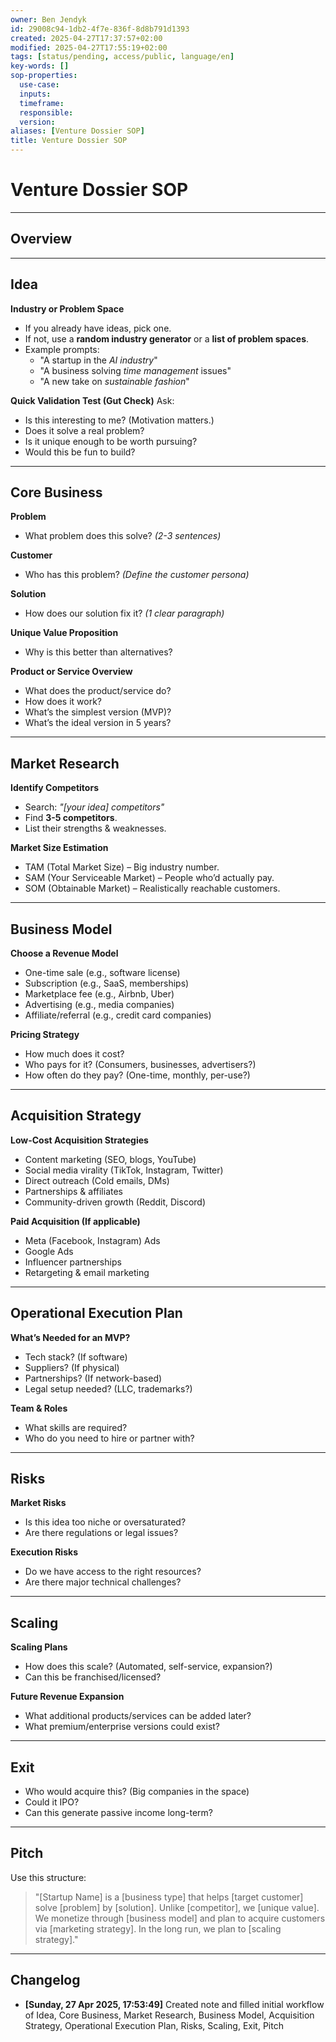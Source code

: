 ```yaml
---
owner: Ben Jendyk
id: 29008c94-1db2-4f7e-836f-8d8b791d1393
created: 2025-04-27T17:37:57+02:00
modified: 2025-04-27T17:55:19+02:00
tags: [status/pending, access/public, language/en]
key-words: []
sop-properties:
  use-case:
  inputs:
  timeframe:
  responsible:
  version:
aliases: [Venture Dossier SOP]
title: Venture Dossier SOP
---
```


# Venture Dossier SOP

---

## Overview

---

## Idea

**Industry or Problem Space**
- If you already have ideas, pick one.
- If not, use a **random industry generator** or a **list of problem spaces**.
- Example prompts:
  - "A startup in the *AI industry*"
  - "A business solving *time management* issues"
  - "A new take on *sustainable fashion*"

**Quick Validation Test (Gut Check)**
Ask:
- Is this interesting to me? (Motivation matters.)
- Does it solve a real problem?
- Is it unique enough to be worth pursuing?
- Would this be fun to build?

---

## Core Business

**Problem**
- What problem does this solve? *(2-3 sentences)*

**Customer**
- Who has this problem? *(Define the customer persona)*

**Solution**
- How does our solution fix it? *(1 clear paragraph)*

**Unique Value Proposition**
- Why is this better than alternatives?

**Product or Service Overview**
- What does the product/service do?
- How does it work?
- What’s the simplest version (MVP)?
- What’s the ideal version in 5 years?

---

## Market Research

**Identify Competitors**
- Search: *"[your idea] competitors"*
- Find **3-5 competitors**.
- List their strengths & weaknesses.

**Market Size Estimation**
- TAM (Total Market Size) – Big industry number.
- SAM (Your Serviceable Market) – People who’d actually pay.
- SOM (Obtainable Market) – Realistically reachable customers.

---

## Business Model

**Choose a Revenue Model**
- One-time sale (e.g., software license)
- Subscription (e.g., SaaS, memberships)
- Marketplace fee (e.g., Airbnb, Uber)
- Advertising (e.g., media companies)
- Affiliate/referral (e.g., credit card companies)

**Pricing Strategy**
- How much does it cost?
- Who pays for it? (Consumers, businesses, advertisers?)
- How often do they pay? (One-time, monthly, per-use?)

---

## Acquisition Strategy

**Low-Cost Acquisition Strategies**
- Content marketing (SEO, blogs, YouTube)
- Social media virality (TikTok, Instagram, Twitter)
- Direct outreach (Cold emails, DMs)
- Partnerships & affiliates
- Community-driven growth (Reddit, Discord)

**Paid Acquisition (If applicable)**
- Meta (Facebook, Instagram) Ads
- Google Ads
- Influencer partnerships
- Retargeting & email marketing

---

## Operational Execution Plan

**What’s Needed for an MVP?**
- Tech stack? (If software)
- Suppliers? (If physical)
- Partnerships? (If network-based)
- Legal setup needed? (LLC, trademarks?)

**Team & Roles**
- What skills are required?
- Who do you need to hire or partner with?

---

## Risks

**Market Risks**
- Is this idea too niche or oversaturated?
- Are there regulations or legal issues?

**Execution Risks**
- Do we have access to the right resources?
- Are there major technical challenges?

---

## Scaling

**Scaling Plans**
- How does this scale? (Automated, self-service, expansion?)
- Can this be franchised/licensed?

**Future Revenue Expansion**
- What additional products/services can be added later?
- What premium/enterprise versions could exist?

---

## Exit

- Who would acquire this? (Big companies in the space)
- Could it IPO?
- Can this generate passive income long-term?

---

## Pitch

Use this structure:

> "[Startup Name] is a [business type] that helps [target customer] solve [problem] by [solution]. Unlike [competitor], we [unique value]. We monetize through [business model] and plan to acquire customers via [marketing strategy]. In the long run, we plan to [scaling strategy]."

---

## Changelog

- **[Sunday, 27 Apr 2025, 17:53:49]** Created note and filled initial workflow of Idea, Core Business, Market Research, Business Model, Acquisition Strategy, Operational Execution Plan, Risks, Scaling, Exit, Pitch
